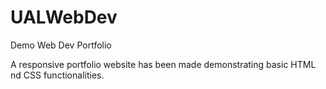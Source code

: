 # UALWebDev
Demo Web Dev Portfolio


A responsive portfolio website has been made demonstrating basic HTML nd CSS functionalities. 
